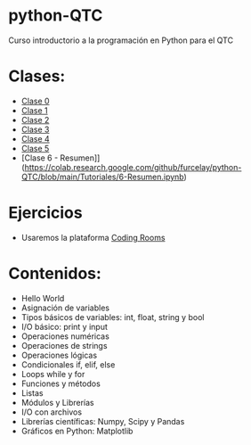 # python-QTC
Curso introductorio a la programación en Python para el QTC

# Clases:
* [Clase 0](https://docs.google.com/presentation/d/11Bff4P5-hKa3haqZrfkRyZh_vkgtJ09uG4G2w4GSe70/edit?usp=sharing)
* [Clase 1](https://colab.research.google.com/github/furcelay/python-QTC/blob/main/Tutoriales/1-Variables.ipynb)
* [Clase 2](https://colab.research.google.com/github/furcelay/python-QTC/blob/main/Tutoriales/2-Control_de_flujo_1.ipynb)
* [Clase 3](https://colab.research.google.com/github/furcelay/python-QTC/blob/main/Tutoriales/3-loops_y_funciones.ipynb)
* [Clase 4](https://colab.research.google.com/github/furcelay/python-QTC/blob/main/Tutoriales/4-strings_y_listas.ipynb)
* [Clase 5](https://colab.research.google.com/github/furcelay/python-QTC/blob/main/Tutoriales/5-archivos.ipynb)
* [Clase 6 - Resumen]](https://colab.research.google.com/github/furcelay/python-QTC/blob/main/Tutoriales/6-Resumen.ipynb)

# Ejercicios
* Usaremos la plataforma [Coding Rooms](https://app.codingrooms.com/app/?joinCode=C-FJBefUH)

# Contenidos:
* Hello World
* Asignación de variables
* Tipos básicos de variables: int, float, string y bool
* I/O básico: print y input
* Operaciones numéricas
* Operaciones de strings
* Operaciones lógicas
* Condicionales if, elif, else
* Loops while y for
* Funciones y métodos
* Listas
* Módulos y Librerías
* I/O con archivos
* Librerías científicas: Numpy, Scipy y Pandas
* Gráficos en Python: Matplotlib

